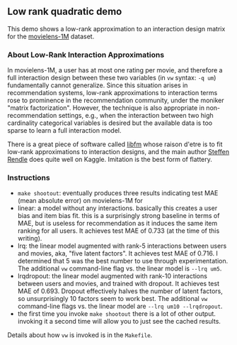Low rank quadratic demo
-------------------------------

This demo shows a low-rank approximation to an interaction design matrix
for the [movielens-1M](http://files.grouplens.org/papers/ml-10m-README.html)
dataset.

### About Low-Rank Interaction Approximations ###

In movielens-1M, a user has at most one rating per movie, and therefore
a full interaction design between these two variables (in `vw` syntax:
`-q um`) fundamentally cannot generalize.  Since this situation arises
in recommendation systems, low-rank approximations to interaction terms
rose to prominence in the recommendation community, under the moniker
"matrix factorization".  However, the technique is also appropriate
in non-recommendation settings, e.g., when the interaction between two
high cardinality categorical variables is desired but the available data
is too sparse to learn a full interaction model.

There is a great piece of software called [libfm](http://www.libfm.org/)
whose raison d'etre is to fit low-rank approximations to interaction 
designs, and the main author [Steffen Rendle](http://www.kaggle.com/users/25112/steffen-rendle) does quite well on Kaggle.  Imitation is the best form
of flattery.

### Instructions ###
- `make shootout`: eventually produces three results indicating test MAE (mean absolute error) on movielens-1M for
 - linear: a model without any interactions.  basically this creates a user bias and item bias fit.  this is a surprisingly strong baseline in terms of MAE, but is useless for recommendation as it induces the same item ranking for all users.  It achieves test MAE of 0.733 (at the time of this writing).
 - lrq: the linear model augmented with rank-5 interactions between users and movies, aka, "five latent factors".  It achieves test MAE of 0.716.  I determined that 5 was the best number to use through experimentation.  The additional `vw` command-line flag vs. the linear model is `--lrq um5`.
 - lrqdropout: the linear model augmented with rank-10 interactions between users and movies, and trained with dropout.  It achieves test MAE of 0.693.  Dropout effectively halves the number of latent factors, so unsurprisingly 10 factors seem to work best.  The additional `vw` command-line flags vs. the linear model are `--lrq um10 --lrqdropout`.
- the first time you invoke `make shootout` there is a lot of other output.  invoking it a second time will allow you to just see the cached results.

Details about how `vw` is invoked is in the `Makefile`.
